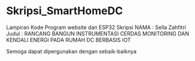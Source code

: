 # Skripsi_SmartHomeDC
Lampiran Kode Program website dan ESP32 
Skripsi 
NAMA : Sella Zahfitri 
Judul : RANCANG BANGUN INSTRUMENTASI CERDAS MONITORING DAN KENDALI ENERGI 
PADA RUMAH DC BERBASIS IOT

Semoga dapat dipergunakan dengan sebaik-baiknya
